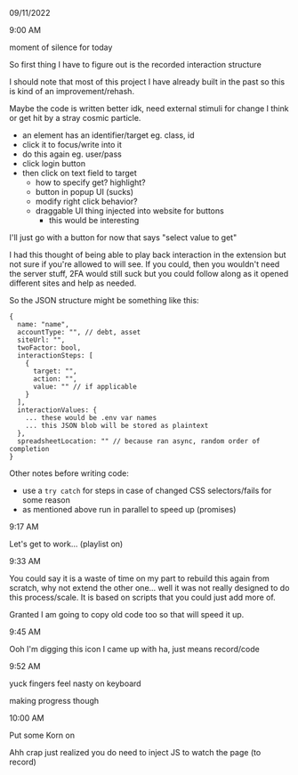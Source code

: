 09/11/2022

9:00 AM

moment of silence for today

So first thing I have to figure out is the recorded interaction structure

I should note that most of this project I have already built in the past so this is kind of an improvement/rehash.

Maybe the code is written better idk, need external stimuli for change I think or get hit by a stray cosmic particle.

- an element has an identifier/target eg. class, id
- click it to focus/write into it
- do this again eg. user/pass
- click login button
- then click on text field to target
  - how to specify get? highlight?
  - button in popup UI (sucks)
  - modify right click behavior?
  - draggable UI thing injected into website for buttons
    - this would be interesting

I'll just go with a button for now that says "select value to get"

I had this thought of being able to play back interaction in the extension but not sure if you're allowed to will see. If you could, then you wouldn't need the server stuff, 2FA would still suck but you could follow along as it opened different sites and help as needed.

So the JSON structure might be something like this:

```
{
  name: "name",
  accountType: "", // debt, asset
  siteUrl: "",
  twoFactor: bool,
  interactionSteps: [
    {
      target: "",
      action: "",
      value: "" // if applicable
    }
  ],
  interactionValues: {
    ... these would be .env var names
    ... this JSON blob will be stored as plaintext
  },
  spreadsheetLocation: "" // because ran async, random order of completion
}
```

Other notes before writing code:
- use a `try catch` for steps in case of changed CSS selectors/fails for some reason
- as mentioned above run in parallel to speed up (promises)

9:17 AM

Let's get to work... (playlist on)

9:33 AM

You could say it is a waste of time on my part to rebuild this again from scratch, why not extend the other one... well it was not really designed to do this process/scale. It is based on scripts that you could just add more of.

Granted I am going to copy old code too so that will speed it up.

9:45 AM

Ooh I'm digging this icon I came up with ha, just means record/code

9:52 AM

yuck fingers feel nasty on keyboard

making progress though

10:00 AM

Put some Korn on

Ahh crap just realized you do need to inject JS to watch the page (to record)

